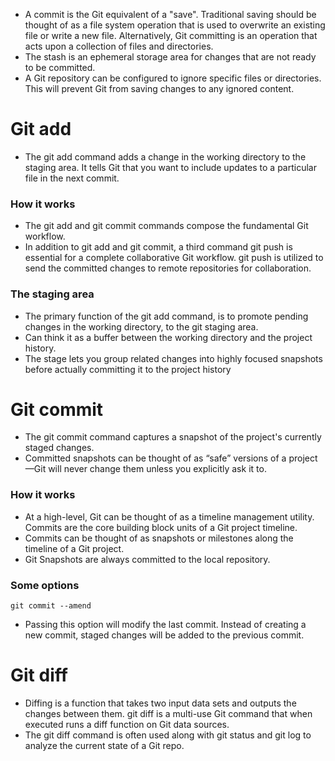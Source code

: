 - A commit is the Git equivalent of a "save". Traditional saving should be thought of as a file system operation that is used to overwrite an existing file or write a new file. Alternatively, Git committing is an operation that acts upon a collection of files and directories.
- The stash is an ephemeral storage area for changes that are not ready to be committed. 
- A Git repository can be configured to ignore specific files or directories. This will prevent Git from saving changes to any ignored content.
# Git add
- The git add command adds a change in the working directory to the staging area. It tells Git that you want to include updates to a particular file in the next commit.
### How it works
- The git add and git commit commands compose the fundamental Git workflow. 
- In addition to git add and git commit, a third command git push is essential for a complete collaborative Git workflow. git push is utilized to send the committed changes to remote repositories for collaboration.
### The staging area
- The primary function of the git add command, is to promote pending changes in the working directory, to the git staging area.
- Can think it as a buffer between the working directory and the project history.
- The stage lets you group related changes into highly focused snapshots before actually committing it to the project history
# Git commit
- The git commit command captures a snapshot of the project's currently staged changes.
- Committed snapshots can be thought of as “safe” versions of a project—Git will never change them unless you explicitly ask it to.
### How it works
- At a high-level, Git can be thought of as a timeline management utility. Commits are the core building block units of a Git project timeline.
- Commits can be thought of as snapshots or milestones along the timeline of a Git project. 
- Git Snapshots are always committed to the local repository. 
### Some options
```
git commit --amend
```
- Passing this option will modify the last commit. Instead of creating a new commit, staged changes will be added to the previous commit.
# Git diff
- Diffing is a function that takes two input data sets and outputs the changes between them. git diff is a multi-use Git command that when executed runs a diff function on Git data sources. 
- The git diff command is often used along with git status and git log to analyze the current state of a Git repo.

